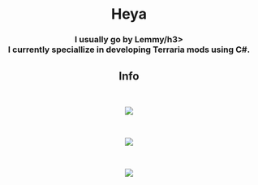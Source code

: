 <h1 align="center">Heya</h1>

<h3 align="center"> I usually go by Lemmy/h3>

<div align="center">
 I currently speciallize in developing Terraria mods using C#.
</div>

<h2 align="center">Info</h2>

&nbsp;

<div align="center">
  <img src="https://github-readme-stats.vercel.app/api?username=naakaamura&theme=dracula">  
</div>

&nbsp;

<div align="center">
  <img src="https://github-readme-stats.vercel.app/api/top-langs/?username=naakaamura&theme=dracula">
</div>

&nbsp;

<div align="center">
  <img src="https://github.com/naakaamura/naakaamura/blob/main/amogus.gif">
</div>

